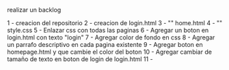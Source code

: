 

realizar un backlog

1  - creacion del repositorio
2  - creacion de login.html
3  - ""          home.html
4  - ""          style.css
5  - Enlazar css con todas las paginas
6  - Agregar un boton en login.html con texto "login"
7  - Agregar color de fondo en css
8  - Agregar un parrafo descriptivo en cada pagina existente
9  - Agregar boton en homepage.html y que cambie el color del boton
10 - Agregar cambiar de tamaño de texto en boton de login de login.html
11 - 


